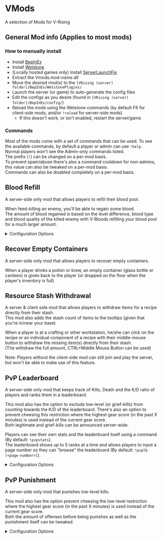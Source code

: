 # VMods
A selection of Mods for V-Rising

## General Mod info (Applies to most mods)
### How to manually install
* Install [BepInEx](https://v-rising.thunderstore.io/package/BepInEx/BepInExPack_V_Rising/)
* Install [Wetstone](https://v-rising.thunderstore.io/package/molenzwiebel/Wetstone/)
* (Locally hosted games only) Install [ServerLaunchFix](https://v-rising.thunderstore.io/package/Mythic/ServerLaunchFix/)
* Extract the Vmods._mod-name_.dll
* Move the desired mod(s) to the `[VRising (server) folder]/BepInEx/WetstonePlugins/`
* Launch the server (or game) to auto-generate the config files
* Edit the configs as you desire (found in `[VRising (server) folder]/BepInEx/config/`)
* Reload the mods using the Wetstone commands (by default F6 for client-side mods, and/or `!reload` for server-side mods)
  * If this doesn't work, or isn't enabled, restart the server/game

### Commands
Most of the mods come with a set of commands that can be used. To see the available commands, by default a player or admin can use `!help`.  
Normal players won't see the Admin-only commands listed.  
The prefix (`!`) can be changed on a per-mod basis.  
To prevent spam/abuse there's also a command cooldown for non-admins, this value can also be tweaked on a per-mod basis.  
Commands can also be disabled completely on a per-mod basis.

## Blood Refill
A server-side only mod that allows players to refill their blood pool.  
  
When feed-killing an enemy, you'll be able to regain some blood.  
The amount of blood regained is based on the level difference, blood type and blood quality of the killed enemy with V-Bloods refilling your blood pool for a much larger amount.

<details>
<summary>Configuration Options</summary>

* Enable/disable requiring feed-killing (when disabled, any kill grants some blood).
* Choose the amount of blood gained on a 'regular refill' (i.e. a refill without any level, blood type or quality punishments applied)
* A multiplier to reduce the amount of gained blood when feeding on an enemy of a different blood type. (blood dilution)
* The ability to disable different blood type refilling (i.e. a 0 multiplier for different blood types)
* Switch between having V-Blood act as diluted or pure blood, or have V-Blood completely refill your blood pool
* The options to make refilling random between 0.1L and the calculated amount (which then acts as a max refill amount)
* A global refill multiplier (applied after picking a random refill value)

</details>

## Recover Empty Containers
A server-side only mod that allows players to recover empty containers.  
  
When a player drinks a potion or brew, an empty container (glass bottle or canteen) is given back to the player (or dropped on the floor when the player's inventory is full)

## Resource Stash Withdrawal
A server & client side mod that allows players to withdraw items for a recipe directly from their stash.  
This mod also adds the stash count of items to the tooltips (given that you're in/near your base)  
  
When a player is at a crafting or other workstation, he/she can click on the recipe or an individual component of a recipe with their middle-mouse button to withdraw the missing item(s) directly from their stash.  
(The withdraw the full amount, CTRL+Middle Mouse Button can be used)  
  
Note: Players without the client-side mod can still join and play the server, but won't be able to make use of this feature.  
  
## PvP Leaderboard
A server-side only mod that keeps track of Kills, Death and the K/D ratio of players and ranks them in a leaderboard.  
  
This mod also has the option to exclude low-level (or grief-kills) from counting towards the K/D of the leaderboard.
There's also an option to prevent cheesing this restriction where the highest gear score (in the past X minutes) is used instead of the current gear score.  
Both legitimate and grief-kills can be announced server-wide.  
  
Players can see their own stats and the leaderboard itself using a command  (By default: `!pvpstats`).  
The leaderboard shows up to 5 ranks at a time and allows players to input a page number so they can "browse" the leaderboard (By default: `!pvplb [<page-number>]`).
  
<details>
<summary>Configuration Options</summary>

* Enable/disable announcing of legitimate kills
* Enable/disable announcing of grief-kills
* Set a Level Difference at which the K/D isn't counting anymore of the leaderboard.
* Enable/disable usage of the anti-cheesing system (highest gear score tracking)
* Change the amount of time the highest gear score is remembered/tracked

</details>

## PvP Punishment
A server-side only mod that punishes low-level kills.  
  
This mod also has the option prevent cheesing the low-level restriction where the highest gear score (in the past X minutes) is used instead of the current gear score.  
Both the amount of offenses before being punishes as well as the punishment itself can be tweaked.

<details>
<summary>Configuration Options</summary>

* Set a Level Difference at which an offense is being recorded
* Enable/disable usage of the anti-cheesing system (highest gear score tracking)
* Change the amount of offenses a player can make before actually being punished
* Change the offense cooldown time before the offense counter resets
* Change the duration of the punishment
* Change the following for the actual punishment:
  * % reduced Movement Speed
  * % reduced Max Health
  * % reduced Physical Resistance
  * % reduced Spell Resistance
  * amount of reduced Fire Resistance
  * amount of reduced Holy Resistance
  * amount of reduced Sun Resistance
  * amount of reduced Silver Resistance
  * % of reduced Physical Power
  * % of reduced Spell Power

</details>

